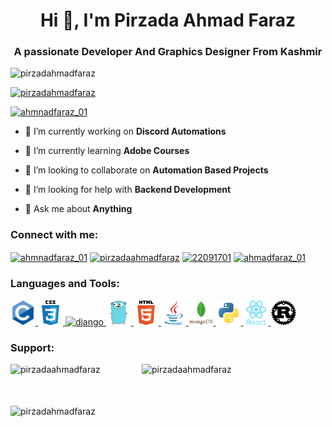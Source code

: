 <h1 align="center">Hi 👋, I'm Pirzada Ahmad Faraz</h1>
<h3 align="center">A passionate Developer And Graphics Designer From Kashmir</h3>

<p align="left"> <img src="https://komarev.com/ghpvc/?username=pirzada-ahmadfaraz&label=Profile%20views&color=0e75b6&style=flat" alt="pirzadahmadfaraz" /> </p>

<p align="left"> <a href="https://github.com/ryo-ma/github-profile-trophy"><img src="https://github-profile-trophy.vercel.app/?username=pirzadahmadfaraz" alt="pirzadahmadfaraz" /></a> </p>

<p align="left"> <a href="https://twitter.com/ahmnadfaraz_01" target="blank"><img src="https://img.shields.io/twitter/follow/ahmnadfaraz_01?logo=twitter&style=for-the-badge" alt="ahmnadfaraz_01" /></a> </p>

- 🔭 I’m currently working on **Discord Automations**

- 🌱 I’m currently learning **Adobe Courses**

- 👯 I’m looking to collaborate on **Automation Based Projects**

- 🤝 I’m looking for help with **Backend Development**

- 💬 Ask me about **Anything**

<h3 align="left">Connect with me:</h3>
<p align="left">
<a href="https://twitter.com/ahmnadfaraz_01" target="blank"><img align="center" src="https://raw.githubusercontent.com/rahuldkjain/github-profile-readme-generator/master/src/images/icons/Social/twitter.svg" alt="ahmnadfaraz_01" height="30" width="40" /></a>
<a href="https://linkedin.com/in/pirzadaahmadfaraz" target="blank"><img align="center" src="https://raw.githubusercontent.com/rahuldkjain/github-profile-readme-generator/master/src/images/icons/Social/linked-in-alt.svg" alt="pirzadaahmadfaraz" height="30" width="40" /></a>
<a href="https://stackoverflow.com/users/22091701" target="blank"><img align="center" src="https://raw.githubusercontent.com/rahuldkjain/github-profile-readme-generator/master/src/images/icons/Social/stack-overflow.svg" alt="22091701" height="30" width="40" /></a>
<a href="https://instagram.com/ahmadfaraz_01" target="blank"><img align="center" src="https://raw.githubusercontent.com/rahuldkjain/github-profile-readme-generator/master/src/images/icons/Social/instagram.svg" alt="ahmadfaraz_01" height="30" width="40" /></a>
</p>

<h3 align="left">Languages and Tools:</h3>
<p align="left"> <a href="https://www.cprogramming.com/" target="_blank" rel="noreferrer"> <img src="https://raw.githubusercontent.com/devicons/devicon/master/icons/c/c-original.svg" alt="c" width="40" height="40"/> </a> <a href="https://www.w3schools.com/css/" target="_blank" rel="noreferrer"> <img src="https://raw.githubusercontent.com/devicons/devicon/master/icons/css3/css3-original-wordmark.svg" alt="css3" width="40" height="40"/> </a> <a href="https://www.djangoproject.com/" target="_blank" rel="noreferrer"> <img src="https://cdn.worldvectorlogo.com/logos/django.svg" alt="django" width="40" height="40"/> </a> <a href="https://golang.org" target="_blank" rel="noreferrer"> <img src="https://raw.githubusercontent.com/devicons/devicon/master/icons/go/go-original.svg" alt="go" width="40" height="40"/> </a> <a href="https://www.w3.org/html/" target="_blank" rel="noreferrer"> <img src="https://raw.githubusercontent.com/devicons/devicon/master/icons/html5/html5-original-wordmark.svg" alt="html5" width="40" height="40"/> </a> <a href="https://www.java.com" target="_blank" rel="noreferrer"> <img src="https://raw.githubusercontent.com/devicons/devicon/master/icons/java/java-original.svg" alt="java" width="40" height="40"/> </a> <a href="https://www.mongodb.com/" target="_blank" rel="noreferrer"> <img src="https://raw.githubusercontent.com/devicons/devicon/master/icons/mongodb/mongodb-original-wordmark.svg" alt="mongodb" width="40" height="40"/> </a> <a href="https://www.python.org" target="_blank" rel="noreferrer"> <img src="https://raw.githubusercontent.com/devicons/devicon/master/icons/python/python-original.svg" alt="python" width="40" height="40"/> </a> <a href="https://reactjs.org/" target="_blank" rel="noreferrer"> <img src="https://raw.githubusercontent.com/devicons/devicon/master/icons/react/react-original-wordmark.svg" alt="react" width="40" height="40"/> </a> <a href="https://www.rust-lang.org" target="_blank" rel="noreferrer"> <img src="https://raw.githubusercontent.com/devicons/devicon/master/icons/rust/rust-plain.svg" alt="rust" width="40" height="40"/> </a> </p>

<h3 align="left">Support:</h3>
<p><a href="https://www.buymeacoffee.com/pirzadaahmadfaraz"> <img align="left" src="https://cdn.buymeacoffee.com/buttons/v2/default-yellow.png" height="50" width="210" alt="pirzadaahmadfaraz" /></a><a href="https://ko-fi.com/pirzadaahmadfaraz"> <img align="left" src="https://cdn.ko-fi.com/cdn/kofi3.png?v=3" height="50" width="210" alt="pirzadaahmadfaraz" /></a></p><br><br>

<p>&nbsp;<img align="center" src="https://github-readme-stats.vercel.app/api?username=pirzada-ahmadfaraz&show_icons=true&locale=en" alt="pirzadahmadfaraz" /></p>

<!---
pirzadahmadfaraz/pirzadahmadfaraz is a ✨ special ✨ repository because its `README.md` (this file) appears on your GitHub profile.
You can click the Preview link to take a look at your changes.
--->
